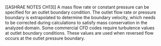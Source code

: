 [[ASHRAE NOTES CH13]]
A mass flow rate or constant pressure can be specified for an outlet boundary condition. The outlet flow rate or pressure boundary is extrapolated to determine the boundary velocity, which needs to be corrected during calculations to satisfy mass conservation in the analyzed domain. Some commercial CFD codes require turbulence values at outlet boundary conditions. These values are used when reversed flow occurs at the outlet pressure boundary.